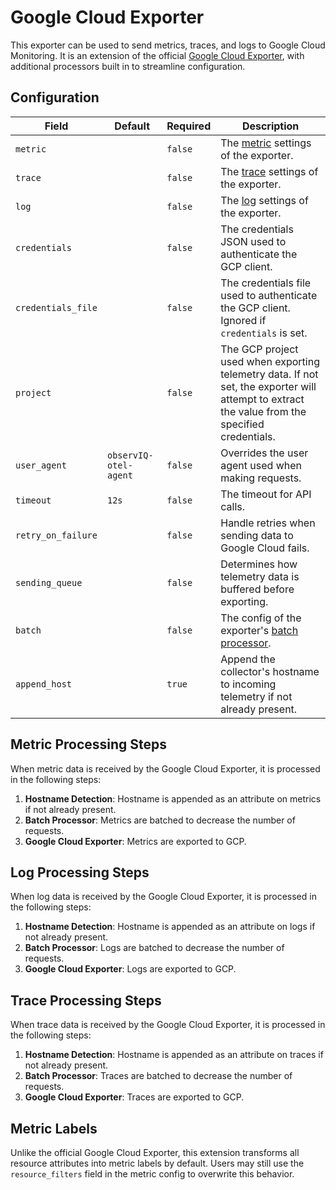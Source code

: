 # Google Cloud Exporter

This exporter can be used to send metrics, traces, and logs to Google Cloud Monitoring. It is an extension of the official 
[Google Cloud Exporter](https://github.com/open-telemetry/opentelemetry-collector-contrib/blob/v0.75.0/exporter/googlecloudexporter), with additional processors built in to streamline configuration.

## Configuration
| Field               | Default               | Required | Description |
| ---                 | ---                   | ---      | ---         |
| `metric`            |                       | `false`  | The [metric](https://github.com/open-telemetry/opentelemetry-collector-contrib/blob/v0.75.0/exporter/googlecloudexporter#configuration-reference) settings of the exporter. |
| `trace`             |                       | `false`  | The [trace](https://github.com/open-telemetry/opentelemetry-collector-contrib/blob/v0.75.0/exporter/googlecloudexporter#configuration-reference) settings of the exporter. |
| `log`               |                       | `false`  | The [log](https://github.com/open-telemetry/opentelemetry-collector-contrib/blob/v0.75.0/exporter/googlecloudexporter#configuration-reference) settings of the exporter. |
| `credentials`       |                       | `false`  | The credentials JSON used to authenticate the GCP client. |
| `credentials_file`  |                       | `false`  | The credentials file used to authenticate the GCP client. Ignored if `credentials` is set. |
| `project`           |                       | `false`  | The GCP project used when exporting telemetry data. If not set, the exporter will attempt to extract the value from the specified credentials. |
| `user_agent`        | `observIQ-otel-agent` | `false`  | Overrides the user agent used when making requests. |
| `timeout`           | `12s`                 | `false`  | The timeout for API calls. |
| `retry_on_failure`  |                       | `false`  | Handle retries when sending data to Google Cloud fails. |
| `sending_queue`     |                       | `false`  | Determines how telemetry data is buffered before exporting. |
| `batch`             |                       | `false`  | The config of the exporter's [batch processor](https://github.com/open-telemetry/opentelemetry-collector/blob/v0.75.0/processor/batchprocessor). |
| `append_host`       |                       | `true`   | Append the collector's hostname to incoming telemetry if not already present. |

## Metric Processing Steps
When metric data is received by the Google Cloud Exporter, it is processed in the following steps:

1. **Hostname Detection**: Hostname is appended as an attribute on metrics if not already present.
2. **Batch Processor**: Metrics are batched to decrease the number of requests.
3. **Google Cloud Exporter**: Metrics are exported to GCP.

## Log Processing Steps
When log data is received by the Google Cloud Exporter, it is processed in the following steps:

1. **Hostname Detection**: Hostname is appended as an attribute on logs if not already present.
2. **Batch Processor**: Logs are batched to decrease the number of requests.
3. **Google Cloud Exporter**: Logs are exported to GCP.

## Trace Processing Steps
When trace data is received by the Google Cloud Exporter, it is processed in the following steps:

1. **Hostname Detection**: Hostname is appended as an attribute on traces if not already present.
2. **Batch Processor**: Traces are batched to decrease the number of requests.
3. **Google Cloud Exporter**: Traces are exported to GCP.

## Metric Labels
Unlike the official Google Cloud Exporter, this extension transforms all resource attributes into metric labels by default. Users may still use the `resource_filters` field in the metric config to overwrite this behavior.
